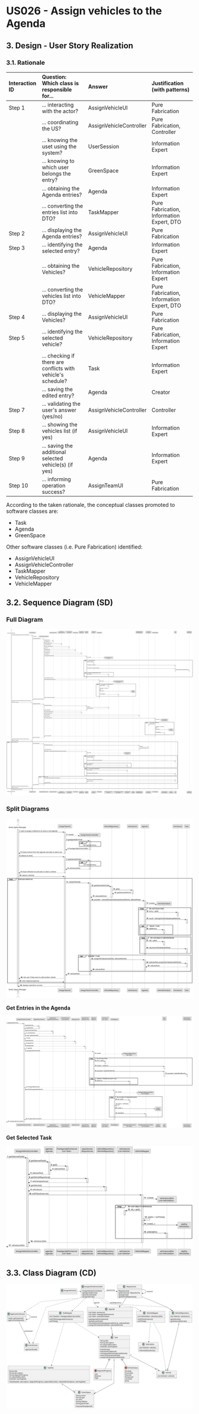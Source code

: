 # US026 -  Assign  vehicles to the Agenda

## 3. Design - User Story Realization

### 3.1. Rationale

| Interaction ID | Question: Which class is responsible for...                  | Answer                  | Justification (with patterns)             |
|:---------------|:-------------------------------------------------------------|:------------------------|:------------------------------------------|
| Step 1  		     | 	... interacting with the actor?                             | AssignVehicleUI         | Pure Fabrication                          |
|                | ... coordinating the US?                                     | AssignVehicleController | Pure Fabrication, Controller              |
|                | ... knowing the uset using the system?                       | UserSession             | Information Expert                        |
|                | ... knowing to which user belongs the entry?                 | GreenSpace              | Information Expert                        |
| 			  		        | 	... obtaining the Agenda entries?                           | Agenda                  | Information Expert                        |
|                | ... converting the entries list into DTO?                    | TaskMapper              | Pure Fabrication, Information Expert, DTO |
| Step 2  		     | ... displaying the Agenda entries?						                     | AssignVehicleUI         | Pure Fabrication                          |
| Step 3  		     | 	... identifying the selected entry?                         | Agenda                  | Information Expert                        |
|                | ... obtaining the Vehicles?                                  | VehicleRepository       | Pure Fabrication, Information Expert      |
|                | ... converting the vehicles list into DTO?                   | VehicleMapper              | Pure Fabrication, Information Expert, DTO |
| Step 4  		     | 	... displaying the Vehicles?                                | AssignVehicleUI         | Pure Fabrication                          |
| Step 5  		     | 	... identifying the selected vehicle?                       | VehicleRepository          | Pure Fabrication, Information Expert      |
|                | ... checking if there are conflicts with vehicle's schedule? | Task                    | Information Expert                        |
|                | ... saving the edited entry?                                 | Agenda                  | Creator                                   |
| Step 7  		     | 				... validating the user's answer (yes/no)			             | AssignVehicleController |                  	Controller                                                                                           |              
| Step 8  		     | 				... showing the vehicles list (if yes)	                  | AssignVehicleUI         |Information Expert                                                                                            |              
| Step 9  		     | 					... saving the additional selected vehicle(s) (if yes)	 | Agenda                  |Information Expert                                                                 |              
| Step 10 		     | 	... informing operation success? 	                          | AssignTeamUI            | Pure Fabrication                          |

According to the taken rationale, the conceptual classes promoted to software classes are:

* Task
* Agenda
* GreenSpace


Other software classes (i.e. Pure Fabrication) identified:

* AssignVehicleUI
* AssignVehicleController
* TaskMapper
* VehicleRepository
* VehicleMapper


## 3.2. Sequence Diagram (SD)

### Full Diagram

![Sequence Diagram - Full](svg/us026-sequence-diagram-full.svg)

### Split Diagrams

![Sequence Diagram - split](svg/us026-sequence-diagram-split.svg)

**Get Entries in the Agenda**

![Sequence Diagram - Partial - Get Entries](svg/us026-sequence-diagram-partial-get-entries-agenda.svg)

**Get Selected Task**

![Sequence Diagram - Partial - Get selected task](svg/us026-sequence-diagram-partial-get-selected-task.svg)

## 3.3. Class Diagram (CD)

![Class Diagram](svg/us026-class-diagram.svg)